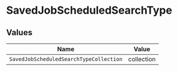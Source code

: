 # SavedJobScheduledSearchType


## Values

| Name                                    | Value                                   |
| --------------------------------------- | --------------------------------------- |
| `SavedJobScheduledSearchTypeCollection` | collection                              |
